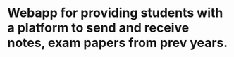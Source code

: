 # Webapp for providing students with a platform to send and receive notes, exam papers from prev years.
